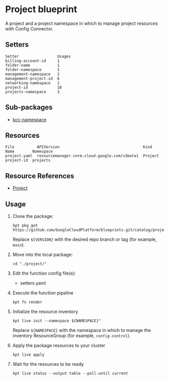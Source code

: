 # Project blueprint

A project and a project namespace in which to manage project resources with
Config Connector.

## Setters

```
Setter                 Usages
billing-account-id     1
folder-name            1
folder-namespace       1
management-namespace   2
management-project-id  6
networking-namespace   1
project-id             18
projects-namespace     3
```

## Sub-packages

- [kcc-namespace](/catalog/project/kcc-namespace)

## Resources

```
File          APIVersion                                     Kind     Name        Namespace
project.yaml  resourcemanager.cnrm.cloud.google.com/v1beta1  Project  project-id  projects
```

## Resource References

- [Project](https://cloud.google.com/config-connector/docs/reference/resource-docs/resourcemanager/project)

## Usage

1.  Clone the package:
    ```
    kpt pkg get https://github.com/GoogleCloudPlatform/blueprints.git/catalog/project@${VERSION}
    ```
    Replace `${VERSION}` with the desired repo branch or tag
    (for example, `main`).

1.  Move into the local package:
    ```
    cd "./project/"
    ```

1.  Edit the function config file(s):
    - setters.yaml

1.  Execute the function pipeline
    ```
    kpt fn render
    ```

1.  Initialize the resource inventory
    ```
    kpt live init --namespace ${NAMESPACE}"
    ```
    Replace `${NAMESPACE}` with the namespace in which to manage
    the inventory ResourceGroup (for example, `config-control`).

1.  Apply the package resources to your cluster
    ```
    kpt live apply
    ```

1.  Wait for the resources to be ready
    ```
    kpt live status --output table --poll-until current
    ```

